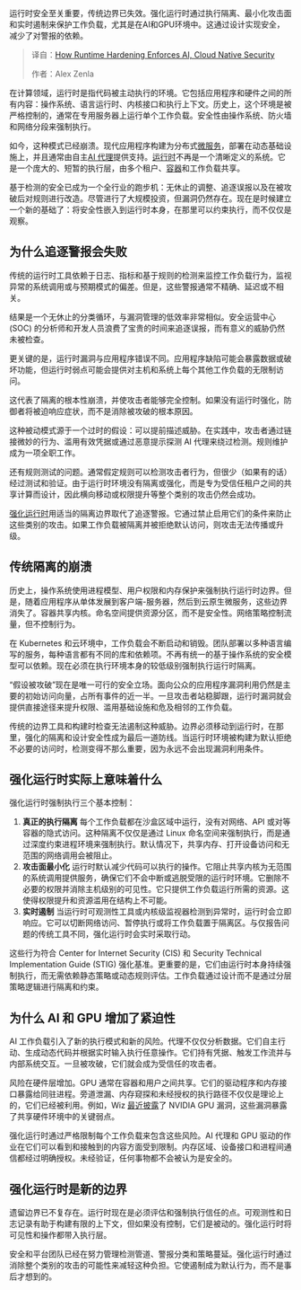 
<!--
title: 运行时强化：AI和云原生安全的守护者
cover: https://cdn.thenewstack.io/media/2025/07/6d6e69ae-programming1.jpg
summary: 运行时安全至关重要，传统边界已失效。强化运行时通过执行隔离、最小化攻击面和实时遏制来保护工作负载，尤其是在AI和GPU环境中。这通过设计实现安全，减少了对警报的依赖。
-->

运行时安全至关重要，传统边界已失效。强化运行时通过执行隔离、最小化攻击面和实时遏制来保护工作负载，尤其是在AI和GPU环境中。这通过设计实现安全，减少了对警报的依赖。

> 译自：[How Runtime Hardening Enforces AI, Cloud Native Security](https://thenewstack.io/how-runtime-hardening-enforces-ai-cloud-native-security/)
> 
> 作者：Alex Zenla

在计算领域，运行时是指代码被主动执行的环境。它包括应用程序和硬件之间的所有内容：操作系统、语言运行时、内核接口和执行上下文。历史上，这个环境是被严格控制的，通常在专用服务器上运行单个工作负载。安全性由操作系统、防火墙和网络分段来强制执行。

如今，这种模式已经崩溃。现代应用程序构建为分布式[微服务](https://thenewstack.io/microservices/)，部署在动态基础设施上，并且通常由自主[AI 代理](https://thenewstack.io/ai-agents-a-comprehensive-introduction-for-developers/)提供支持。[运行时](https://thenewstack.io/cloud-native/the-cloud-native-landscape-the-runtime-layer-explained/)不再是一个清晰定义的系统。它是一个庞大的、短暂的执行层，由多个租户、[容器](https://thenewstack.io/introduction-to-containers/)和工作负载共享。

基于检测的安全已成为一个全行业的跑步机：无休止的调整、追逐误报以及在被攻破后对规则进行改造。尽管进行了大规模投资，但漏洞仍然存在。现在是时候建立一个新的基础了：将安全性嵌入到运行时本身，在那里可以约束执行，而不仅仅是观察。

## **为什么追逐警报会失败**

传统的运行时工具依赖于日志、指标和基于规则的检测来监控工作负载行为，监视异常的系统调用或与预期模式的偏差。但是，这些警报通常不精确、延迟或不相关。

结果是一个无休止的分类循环，与漏洞管理的低效率非常相似。安全运营中心 (SOC) 的分析师和开发人员浪费了宝贵的时间来追逐误报，而有意义的威胁仍然未被检查。

更关键的是，运行时漏洞与应用程序错误不同。应用程序缺陷可能会暴露数据或破坏功能，但运行时弱点可能会提供对主机和系统上每个其他工作负载的无限制访问。

这代表了隔离的根本性崩溃，并使攻击者能够完全控制。如果没有运行时强化，防御者将被迫响应症状，而不是消除被攻破的根本原因。

这种被动模式源于一个过时的假设：可以提前描述威胁。在实践中，攻击者通过链接微妙的行为、滥用有效凭据或通过恶意提示探测 AI 代理来绕过检测。规则维护成为一项全职工作。

还有规则测试的问题。通常假定规则可以检测攻击者行为，但很少（如果有的话）经过测试和验证。由于运行时环境没有隔离或强化，而是专为受信任租户之间的共享计算而设计，因此横向移动或权限提升等整个类别的攻击仍然会成功。

[强化运行时](https://edera.dev/stories/hardened-runtime-standard-for-ai-and-app-security)用适当的隔离边界取代了追逐警报。它通过禁止启用它们的条件来防止这些类别的攻击。如果工作负载被隔离并被拒绝默认访问，则攻击无法传播或升级。

## **传统隔离的崩溃**

历史上，操作系统使用进程模型、用户权限和内存保护来强制执行运行时边界。但是，随着应用程序从单体发展到客户端-服务器，然后到云原生微服务，这些边界消失了。容器共享内核。命名空间提供资源分区，而不是安全性。网络策略控制流量，但不控制行为。

在 Kubernetes 和云环境中，工作负载会不断启动和销毁。团队部署以多种语言编写的服务，每种语言都有不同的库和依赖项。不再有统一的基于操作系统的安全模型可以依赖。现在必须在执行环境本身的较低级别强制执行运行时隔离。

“假设被攻破”现在是唯一可行的安全立场。面向公众的应用程序漏洞利用仍然是主要的初始访问向量，占所有事件的近一半。一旦攻击者站稳脚跟，运行时漏洞就会提供直接途径来提升权限、滥用基础设施和危及相邻的工作负载。

传统的边界工具和构建时检查无法遏制这种威胁。边界必须移动到运行时，在那里，强化的隔离和设计安全性成为最后一道防线。当运行时环境被构建为默认拒绝不必要的访问时，检测变得不那么重要，因为永远不会出现漏洞利用条件。

## **强化运行时实际上意味着什么**

强化运行时强制执行三个基本控制：

1. **真正的执行隔离**
   每个工作负载都在沙盒区域中运行，没有对网络、API 或对等容器的隐式访问。这种隔离不仅仅是通过 Linux 命名空间来强制执行，而是通过深度约束进程环境来强制执行。默认情况下，共享内存、打开设备访问和无范围的网络调用会被阻止。
2. **攻击面最小化** 运行时默认减少代码可以执行的操作。它阻止共享内核为无范围的系统调用提供服务，确保它们不会中断或逃脱受限的运行时环境。它删除不必要的权限并消除主机级别的可见性。它只提供工作负载运行所需的资源。这使得权限提升和资源滥用在结构上不可能。
3. **实时遏制** 当运行时可观测性工具或内核级监视器检测到异常时，运行时会立即响应。它可以切断网络访问、暂停执行或将工作负载置于隔离区。与仅报告问题的传统工具不同，强化运行时会实时采取行动。

这些行为符合 Center for Internet Security (CIS) 和 Security Technical Implementation Guide (STIG) 强化基准。更重要的是，它们由运行时本身持续强制执行，而无需依赖静态策略或动态规则评估。工作负载通过设计而不是通过分层策略逻辑进行隔离和约束。

## **为什么 AI 和 GPU 增加了紧迫性**

AI 工作负载引入了新的执行模式和新的风险。代理不仅仅分析数据。它们自主行动、生成动态代码并根据实时输入执行任意操作。它们持有凭据、触发工作流并与内部系统交互。一旦被攻破，它们就会成为受信任的攻击者。

风险在硬件层增加。GPU 通常在容器和用户之间共享。它们的驱动程序和内存接口暴露给同驻进程。旁道泄漏、内存窥探和未经授权的执行路径不仅仅是理论上的，它们已经被利用。例如，Wiz [最近披露](https://edera.dev/stories/how-edera-eliminates-cve-2025-23266-container-escapes)了 NVIDIA GPU 漏洞，这些漏洞暴露了共享硬件环境中的关键弱点。

强化运行时通过严格限制每个工作负载来包含这些风险。AI 代理和 GPU 驱动的作业在它们可以看到和接触到的内容方面受到限制。内存区域、设备接口和进程间通信都经过明确授权。未经验证，任何事物都不会被认为是安全的。

## **强化运行时是新的边界**

遗留边界已不复存在。运行时现在是必须评估和强制执行信任的点。可观测性和日志记录有助于构建有限的上下文，但如果没有控制，它们是被动的。强化运行时将可见性和操作都带入执行层。

安全和平台团队已经在努力管理检测管道、警报分类和策略蔓延。强化运行时通过消除整个类别的攻击的可能性来减轻这种负担。它使遏制成为默认行为，而不是事后才想到的。